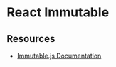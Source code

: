# React Immutable

## Resources

- [Immutable.js Documentation](https://intranet.aluswe.com/rltoken/rfUihfZPAy6671dQzd-Cpw)

